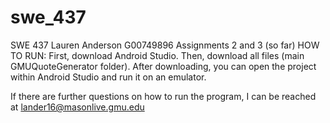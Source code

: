# swe_437
SWE 437
Lauren Anderson 
G00749896
Assignments 2 and 3 (so far)
HOW TO RUN:
First, download Android Studio.
Then, download all files (main GMUQuoteGenerator folder).
After downloading, you can open the project within Android Studio and run it on an emulator.

If there are further questions on how to run the program, I can be reached at lander16@masonlive.gmu.edu
